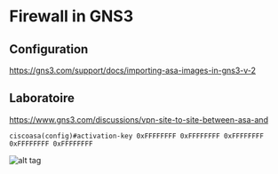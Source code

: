 # Firewall in GNS3

## Configuration

https://gns3.com/support/docs/importing-asa-images-in-gns3-v-2

## Laboratoire

https://www.gns3.com/discussions/vpn-site-to-site-between-asa-and

```
ciscoasa(config)#activation-key 0xFFFFFFFF 0xFFFFFFFF 0xFFFFFFFF 0xFFFFFFFF 0xFFFFFFFF
```

![alt tag](https://github.com/CollegeBoreal/INF1076-16H/blob/master/4.ASA/ASA/screenshot.png)
